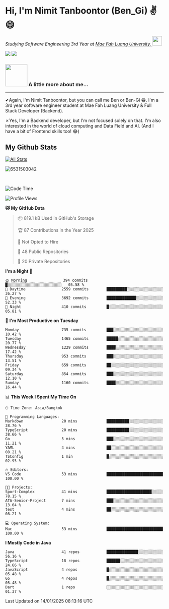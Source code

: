 # Hi, I'm Nimit Tanboontor (Ben_Gi) ✌😄
<p><em>Studying Software Engineering 3rd Year at <a href="https://en.mfu.ac.th/home.html"> Mae Fah Luang University.
</a><img src="https://media.giphy.com/media/WUlplcMpOCEmTGBtBW/giphy.gif" width="30"> </em></p>


[![](https://img.shields.io/badge/linkedin-%230077B5.svg?style=for-the-badge&logo=linkedin)]([https://www.linkedin.com/in/thanaphoom-babparn/](https://www.linkedin.com/in/nimit-tanbooutor-798139246/))
[![](https://img.shields.io/badge/Medium-12100E?style=for-the-badge&logo=medium&logoColor=white)](https://medium.com/@nimittanbooutor)

### <img src="https://media.giphy.com/media/VgCDAzcKvsR6OM0uWg/giphy.gif" width="70"> A little more about me...  

<hr> <!-- Horizontal line -->

&#10004;Again, I'm Nimit Tanboontor, but you can call me Ben or Ben-Gi 😁. I'm a 3rd year software engineer student at Mae Fah Luang University & Full Stack Developer (Backend).

&#10007;Yes, I'm a Backend developer, but I'm not focused solely on that. I'm also interested in the world of cloud computing and Data Field and AI. (And I have a bit of Frontend skills too! 😂)


## My Github Stats

[![All Stats](https://github-readme-stats.vercel.app/api?username=6531503042&show_icons=true&theme=algolia)](https://github.com/6531503042)

<p><img align="center" src="https://github-readme-streak-stats.herokuapp.com/?user=6531503042&" alt="6531503042" /></p>

<br />


<!--START_SECTION:waka-->
![Code Time](http://img.shields.io/badge/Code%20Time-258%20hrs%2029%20mins-blue)

![Profile Views](http://img.shields.io/badge/Profile%20Views-0-blue)

**🐱 My GitHub Data** 

> 📦 819.1 kB Used in GitHub's Storage 
 > 
> 🏆 87 Contributions in the Year 2025
 > 
> 🚫 Not Opted to Hire
 > 
> 📜 48 Public Repositories 
 > 
> 🔑 20 Private Repositories 
 > 
**I'm a Night 🦉** 

```text
🌞 Morning                394 commits         █░░░░░░░░░░░░░░░░░░░░░░░░   05.58 % 
🌆 Daytime                2559 commits        █████████░░░░░░░░░░░░░░░░   36.27 % 
🌃 Evening                3692 commits        █████████████░░░░░░░░░░░░   52.33 % 
🌙 Night                  410 commits         █░░░░░░░░░░░░░░░░░░░░░░░░   05.81 % 
```
📅 **I'm Most Productive on Tuesday** 

```text
Monday                   735 commits         ███░░░░░░░░░░░░░░░░░░░░░░   10.42 % 
Tuesday                  1465 commits        █████░░░░░░░░░░░░░░░░░░░░   20.77 % 
Wednesday                1229 commits        ████░░░░░░░░░░░░░░░░░░░░░   17.42 % 
Thursday                 953 commits         ███░░░░░░░░░░░░░░░░░░░░░░   13.51 % 
Friday                   659 commits         ██░░░░░░░░░░░░░░░░░░░░░░░   09.34 % 
Saturday                 854 commits         ███░░░░░░░░░░░░░░░░░░░░░░   12.10 % 
Sunday                   1160 commits        ████░░░░░░░░░░░░░░░░░░░░░   16.44 % 
```


📊 **This Week I Spent My Time On** 

```text
🕑︎ Time Zone: Asia/Bangkok

💬 Programming Languages: 
Markdown                 20 mins             ██████████░░░░░░░░░░░░░░░   38.76 % 
TypeScript               20 mins             ██████████░░░░░░░░░░░░░░░   38.66 % 
Go                       5 mins              ███░░░░░░░░░░░░░░░░░░░░░░   11.21 % 
YAML                     4 mins              ██░░░░░░░░░░░░░░░░░░░░░░░   08.21 % 
TSConfig                 1 min               █░░░░░░░░░░░░░░░░░░░░░░░░   02.95 % 

🔥 Editors: 
VS Code                  53 mins             █████████████████████████   100.00 % 

🐱‍💻 Projects: 
Sport-Complex            41 mins             ████████████████████░░░░░   78.15 % 
ATA-Senior-Project       7 mins              ███░░░░░░░░░░░░░░░░░░░░░░   13.64 % 
test                     4 mins              ██░░░░░░░░░░░░░░░░░░░░░░░   08.21 % 

💻 Operating System: 
Mac                      53 mins             █████████████████████████   100.00 % 
```

**I Mostly Code in Java** 

```text
Java                     41 repos            ██████████████░░░░░░░░░░░   56.16 % 
TypeScript               18 repos            ██████░░░░░░░░░░░░░░░░░░░   24.66 % 
JavaScript               4 repos             █░░░░░░░░░░░░░░░░░░░░░░░░   05.48 % 
Go                       4 repos             █░░░░░░░░░░░░░░░░░░░░░░░░   05.48 % 
Dart                     1 repo              ░░░░░░░░░░░░░░░░░░░░░░░░░   01.37 % 
```




 Last Updated on 14/01/2025 08:13:16 UTC
<!--END_SECTION:waka-->
